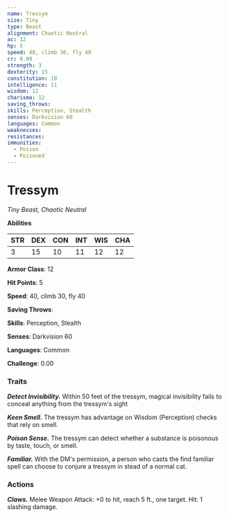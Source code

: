 ```yaml
---
name: Tressym
size: Tiny
type: Beast
alignment: Chaotic Neutral
ac: 12
hp: 5
speed: 40, climb 30, fly 40
cr: 0.00
strength: 3
dexterity: 15
constitution: 10
intelligence: 11
wisdom: 12
charisma: 12
saving_throws: 
skills: Perception, Stealth
senses: Darkvision 60
languages: Common
weaknesses:
resistances:
immunities:
  - Poison
  - Poisoned
---
```


# Tressym

*Tiny Beast, Chaotic Neutral*

**Abilities**

| STR | DEX | CON | INT | WIS | CHA |
| --- | --- | --- | --- | --- | --- |
| 3 | 15 | 10 | 11 | 12 | 12 |

**Armor Class**: 12

**Hit Points**: 5

**Speed**: 40, climb 30, fly 40

**Saving Throws**: 

**Skills**: Perception, Stealth

**Senses**: Darkvision 60

**Languages**: Common

**Challenge**: 0.00


### Traits
***Detect Invisibility.*** Within 50 feet of the tressym, magical invisibility fails to conceal anything from the tressym's sight

***Keen Smell.*** The tressym has advantage on Wisdom (Perception) checks that rely on smell.

***Poison Sense.*** The tressym can detect whether a substance is poisonous by taste, touch, or smell.

***Familiar.*** With the DM's permission, a person who casts the find familiar spell can choose to conjure a tressym in­ stead of a normal cat.


### Actions
***Claws.*** Melee Weapon Attack:  +0 to hit, reach 5 ft., one target. Hit: 1 slashing damage.

